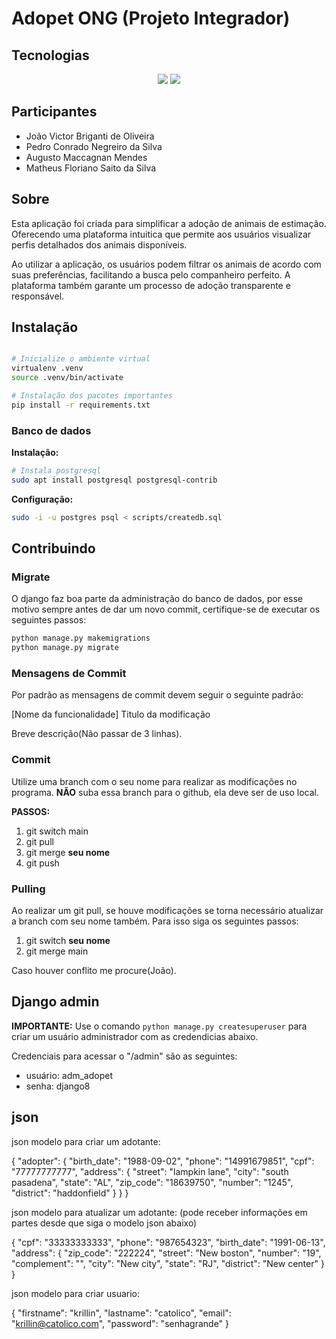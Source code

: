 # Adopet ONG (Projeto Integrador)

## Tecnologias
<p align="center">
    <img src="https://img.shields.io/badge/Django-092E20?style=for-the-badge&logo=django&logoColor=white"/>
    <img src="https://img.shields.io/badge/PostgreSQL-316192?style=for-the-badge&logo=postgresql&logoColor=white"/>
</p>

## Participantes

- João Victor Briganti de Oliveira
- Pedro Conrado Negreiro da Silva
- Augusto Maccagnan Mendes 
- Matheus Floriano Saito da Silva

## Sobre

Esta aplicação foi criada para simplificar a adoção de animais de estimação. Oferecendo uma plataforma intuitica que permite aos usuários visualizar perfis detalhados dos animais disponíveis.

Ao utilizar a aplicação, os usuários podem filtrar os animais de acordo com suas preferências, facilitando a busca pelo companheiro perfeito. A plataforma também garante um processo de adoção transparente e responsável.

## Instalação

```bash

# Inicialize o ambiente virtual
virtualenv .venv
source .venv/bin/activate

# Instalação dos pacotes importantes
pip install -r requirements.txt
```

### Banco de dados

**Instalação:**

```bash
# Instala postgresql
sudo apt install postgresql postgresql-contrib
```

**Configuração:**
```bash 
sudo -i -u postgres psql < scripts/createdb.sql
```

## Contribuindo

### Migrate
O django faz boa parte da administração do banco de dados, por esse motivo sempre antes de dar um novo commit, certifique-se de executar os seguintes passos: 

```bash
python manage.py makemigrations
python manage.py migrate
```
### Mensagens de Commit

Por padrão as mensagens de commit devem seguir o seguinte padrão:

[Nome da funcionalidade] Titulo da modificação

Breve descrição(Não passar de 3 linhas).

### Commit
Utilize uma branch com o seu nome para realizar as modificações no programa. **NÃO** suba essa branch para o github, ela deve ser de uso local.

**PASSOS:**
1. git switch main
2. git pull
3. git merge __seu nome__
4. git push

### Pulling
Ao realizar um git pull, se houve modificações se torna necessário atualizar a branch com seu nome também. Para isso siga os seguintes passos:

1. git switch __seu nome__
2. git merge main

Caso houver conflito me procure(João).

## Django admin
**IMPORTANTE:** Use o comando `python manage.py createsuperuser` para criar um usuário administrador com as credendicias abaixo.

Credenciais para acessar o "/admin" são as seguintes:
- usuário: adm_adopet
- senha: django8


## json

json modelo para criar um adotante:

{
    "adopter": {
        "birth_date": "1988-09-02",
        "phone": "14991679851",
        "cpf": "77777777777",
        "address": {
            "street": "lampkin lane",
            "city": "south pasadena",
            "state": "AL",
            "zip_code": "18639750",
            "number": "1245",
            "district": "haddonfield"
        }
    }
}

json modelo para atualizar um adotante: (pode receber informações em partes desde que siga o modelo json abaixo)

{
    "cpf": "33333333333",
    "phone": "987654323",
    "birth_date": "1991-06-13",
    "address": {
        "zip_code": "222224",
        "street": "New boston",
        "number": "19",
        "complement": "",
        "city": "New city",
        "state": "RJ",
        "district": "New center"
    }
}


json modelo para criar usuario:

{
"firstname": "krillin",
"lastname": "catolico",
"email": "krillin@catolico.com",
"password": "senhagrande"
}

